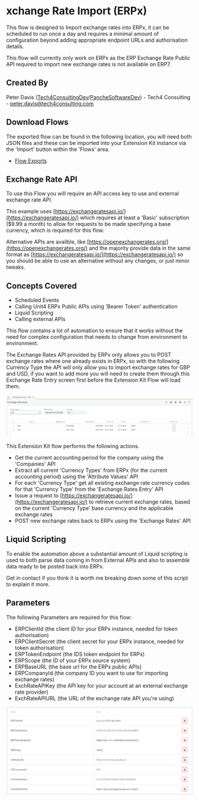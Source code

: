 # xchange Rate Import (ERPx)

This flow is designed to Import exchange rates into ERPx, it can be scheduled to run once a day and requires a minimal amount of configuration beyond adding appropriate endpoint URLs and authorisation details.

This flow will currently only work on ERPx as the ERP Exchange Rate Public API required to import new exchange rates is not available on ERP7.

## Created By

Peter Davis ([Tech4ConsultingDev](https://github.com/Tech4ConsultingDev)/[PancheSoftwareDev](https://github.com/PanacheSoftwareDev)) - Tech4 Consulting - [peter.davis@tech4consulting.com](mailto:peter.davis@tech4consulting.com)

## Download Flows

The exported flow can be found in the following location, you will need both JSON files and these can be imported into your Extension Kit instance via the 'Import' button within the 'Flows' area.

- [Flow Exports](FlowExport/)

## Exchange Rate API

To use this Flow you will require an API access key to use and external exchange rate API.

This example uses [https://exchangeratesapi.io/](https://exchangeratesapi.io/) which requires at least a 'Basic' subscription ($9.99 a month) to allow for requests to be made specifying a base currency, which is required for this flow.

Alternative APIs are availble, like [https://openexchangerates.org/](https://openexchangerates.org/) and the majority provide data in the same format as [https://exchangeratesapi.io/](https://exchangeratesapi.io/) so you should be able to use an alternative without any changes, or just minor tweaks.

## Concepts Covered

- Scheduled Events
- Calling Unit4 ERPx Public APIs using 'Bearer Token' authentication
- Liquid Scripting
- Calling external APIs

This flow contains a lot of automation to ensure that it works without the need for complex configuration that needs to change from environment to environment.

The Exchange Rates API provided by ERPx only allows you to POST exchange rates where one already exists in ERPx, so with the following Currency Type the API will only allow you to import exchange rates for GBP and USD, if you want to add more you will need to create them through this Exchange Rate Entry screen first before the Extension Kit Flow will load them.

![ExchangeRateEntry](Assets/ExchangeRateEntry.png)

This Extension Kit flow performs the following actions.

- Get the current accounting period for the company using the 'Companies' API
- Extract all current 'Currency Types' from ERPx (for the current accounting period) using the 'Attribute Values' API
- For each 'Currency Type' get all existing exchange rate currency codes for that 'Currency Type' from the 'Exchange Rates Entry' API
- Issue a request to [https://exchangeratesapi.io/](https://exchangeratesapi.io/) to retrieve current exchange rates, based on the current 'Currency Type' base currency and the applicable exchange rates
- POST new exchange rates back to ERPx using the 'Exchange Rates' API

## Liquid Scripting

To enable the automation above a substantial amount of Liquid scripting is used to both parse data coming in from External APIs and also to assemble data ready to be posted back into ERPx.

Get in contact if you think it is worth me breaking down some of this script to explain it more.

## Parameters

The following Parameters are required for this flow:

- ERPClientId (the client ID for your ERPx instance, needed for token authorisation)
- ERPClientSecret (the client secret for your ERPx instance, needed for token authorisation)
- ERPTokenEndpoint (the IDS token endpoint for ERPx)
- ERPScope (the ID of your ERPx source system)
- ERPBaseURL (the base url for the ERPx public APIs)
- ERPCompanyId (the company ID you want to use for importing exchange rates)
- ExchRateAPIKey (the API key for your account at an external exchange rate provider)
- ExchRateAPIURL (the URL of the exchange rate API you're using)

![ExchangeRateEntry](Assets/Parameters.png)

